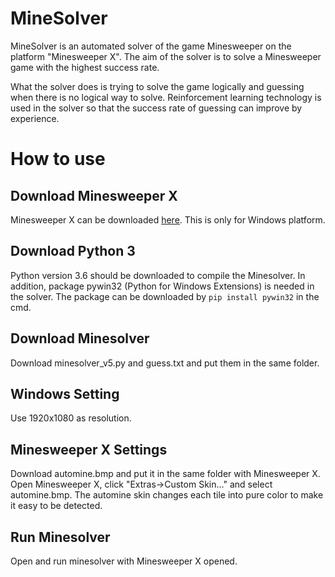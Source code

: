 # MineSolver
MineSolver is an automated solver of the game Minesweeper on the platform "Minesweeper X".
The aim of the solver is to solve a Minesweeper game with the highest success rate.

What the solver does is trying to solve the game logically and guessing when there is no logical way to solve.
Reinforcement learning technology is used in the solver so that the success rate of guessing can improve by experience.

# How to use
## Download Minesweeper X
Minesweeper X can be downloaded [here](http://www.minesweeper.info/downloads/MinesweeperX.html).
This is only for Windows platform.

## Download Python 3
Python version 3.6 should be downloaded to compile the Minesolver.
In addition, package pywin32 (Python for Windows Extensions) is needed in the solver.
The package can be downloaded by `pip install pywin32` in the cmd.

## Download Minesolver
Download minesolver_v5.py and guess.txt and put them in the same folder.

## Windows Setting
Use 1920x1080 as resolution.

## Minesweeper X Settings
Download automine.bmp and put it in the same folder with Minesweeper X.
Open Minesweeper X, click "Extras->Custom Skin..." and select automine.bmp.
The automine skin changes each tile into pure color to make it easy to be detected.

## Run Minesolver
Open and run minesolver with Minesweeper X opened.
